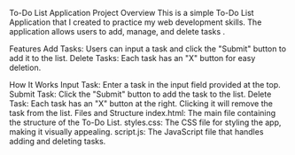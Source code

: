 To-Do List Application
Project Overview
This is a simple To-Do List Application that I created to practice my web development skills. The application allows users to add, manage, and delete tasks .  

Features
Add Tasks: Users can input a task and click the "Submit" button to add it to the list.
Delete Tasks: Each task has an "X" button for easy deletion.

How It Works
Input Task: Enter a task in the input field provided at the top.
Submit Task: Click the "Submit" button to add the task to the list.
Delete Task: Each task has an "X" button at the right. Clicking it will remove the task from the list.
Files and Structure
index.html: The main file containing the structure of the To-Do List.
styles.css: The CSS file for styling the app, making it visually appealing.
script.js: The JavaScript file that handles adding and deleting tasks.
